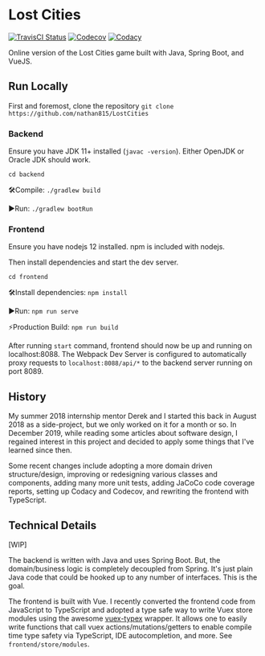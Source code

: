 # Lost Cities

[![TravisCI Status](https://travis-ci.org/nathan815/LostCities.svg?branch=master)](https://travis-ci.org/nathan815/LostCities)
[![Codecov](https://codecov.io/gh/nathan815/LostCities/branch/master/graph/badge.svg)](https://codecov.io/gh/nathan815/LostCities)
[![Codacy](https://api.codacy.com/project/badge/Grade/410d3531a0ee4e7eb87a19b071f34f29)](https://www.codacy.com/manual/nathan815/LostCities?utm_source=github.com&amp;utm_medium=referral&amp;utm_content=nathan815/LostCities&amp;utm_campaign=Badge_Grade)

Online version of the Lost Cities game built with Java, Spring Boot, and VueJS.

## Run Locally
First and foremost, clone the repository `git clone https://github.com/nathan815/LostCities`

### Backend
Ensure you have JDK 11+ installed (`javac -version`). Either OpenJDK or Oracle JDK should work.

`cd backend`

🛠Compile: `./gradlew build`

▶️Run: `./gradlew bootRun`

### Frontend
Ensure you have nodejs 12 installed. npm is included with nodejs. 

Then install dependencies and start the dev server.

`cd frontend`

🛠Install dependencies: `npm install`

▶️Run: `npm run serve`

⚡️Production Build: `npm run build`

After running `start` command, frontend should now be up and running on localhost:8088. The Webpack Dev Server is configured to automatically proxy requests to `localhost:8088/api/*` to the backend server running on port 8089.

## History
My summer 2018 internship mentor Derek and I started this back in August 2018 as a side-project, but we only worked on it for a month or so. In December 2019, while reading some articles about software design, I regained interest in this project and decided to apply some things that I've learned since then. 

Some recent changes include adopting a more domain driven structure/design, improving or redesigning various classes and components, adding many more unit tests, adding JaCoCo code coverage reports, setting up Codacy and Codecov, and rewriting the frontend with TypeScript.

## Technical Details
[WIP]

The backend is written with Java and uses Spring Boot. But, the domain/business logic is completely decoupled from Spring. It's just plain Java code that could be hooked up to any number of interfaces. This is the goal.

The frontend is built with Vue. I recently converted the frontend code from JavaScript to TypeScript and adopted a type safe way to write Vuex store modules using the awesome [vuex-typex](https://github.com/mrcrowl/vuex-typex) wrapper. It allows one to easily write functions that call vuex actions/mutations/getters to enable compile time type safety via TypeScript, IDE autocompletion, and more. See `frontend/store/modules`.
